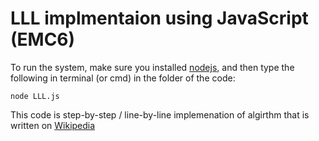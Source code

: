 # LLL implmentaion using JavaScript (EMC6)

To run the system, make sure you installed [nodejs](https://nodejs.org/), and then type the following in terminal (or cmd) in the folder of the code:

    node LLL.js

This code is step-by-step / line-by-line implemenation of algirthm that is written on [Wikipedia](https://en.wikipedia.org/wiki/Lenstra%E2%80%93Lenstra%E2%80%93Lov%C3%A1sz_lattice_basis_reduction_algorithm#LLL_Algorithm)
